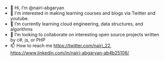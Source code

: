 - 👋 Hi, I’m @nairi-abgaryan
- 👀 I'm interested in making learning courses and blogs via Twitter and youtube.
- 🌱 I’m currently learning cloud engineering, data structures, and algorithms
- 💞️ I’m looking to collaborate on interesting open source projects written by c#, js, or PHP
- 📫 How to reach me 
https://twitter.com/nairi_22, 
https://www.linkedin.com/in/nairi-abgaryan-ab4b25106/

<!---
nairi-abgaryan/nairi-abgaryan is a ✨ special ✨ repository because its `README.md` (this file) appears on your GitHub profile.
You can click the Preview link to take a look at your changes.
--->

